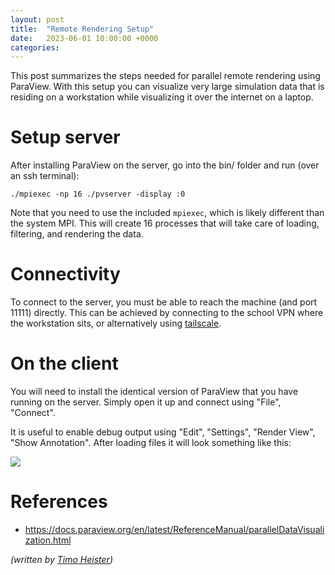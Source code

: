```yaml
---
layout: post
title:  "Remote Rendering Setup"
date:   2023-06-01 10:00:00 +0000
categories:
---
```


This post summarizes the steps needed for parallel remote rendering using ParaView. With this setup you can
visualize very large simulation data that is residing on a workstation while visualizing it over the internet
on a laptop.

# Setup server

After installing ParaView on the server, go into the bin/ folder and run (over an ssh terminal):

```
./mpiexec -np 16 ./pvserver -display :0
```

Note that you need to use the included ``mpiexec``, which is likely different than the system MPI. This will
create 16 processes that will take care of loading, filtering, and rendering the data.

# Connectivity

To connect to the server, you must be able to reach the machine (and port 11111) directly. This can be achieved
by connecting to the school VPN where the workstation sits, or alternatively using [tailscale](https://tailscale.com).

# On the client

You will need to install the identical version of ParaView that you have running on the server. Simply open it up
and connect using "File", "Connect".

It is useful to enable debug output using "Edit", "Settings", "Render View", "Show Annotation". After loading
files it will look something like this:

![]({{site.baseurl}}/images/remote-rendering.png)

# References

- https://docs.paraview.org/en/latest/ReferenceManual/parallelDataVisualization.html

<em>(written by [Timo Heister](https://www.math.clemson.edu/~heister/))</em>
